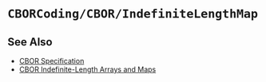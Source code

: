# ``CBORCoding/CBOR/IndefiniteLengthMap``

## See Also

- [CBOR Specification](https://datatracker.ietf.org/doc/html/rfc8949)
- [CBOR Indefinite-Length Arrays and Maps](https://datatracker.ietf.org/doc/html/rfc8949#section-3.2.2)
